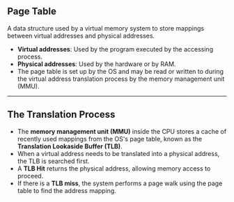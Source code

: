 ## **Page Table**  
A data structure used by a virtual memory system to store mappings between virtual addresses and physical addresses.  

- **Virtual addresses**: Used by the program executed by the accessing process.  
- **Physical addresses**: Used by the hardware or by RAM.  
- The page table is set up by the OS and may be read or written to during the virtual address translation process by the memory management unit (MMU).  

---

## **The Translation Process**  
- The **memory management unit (MMU)** inside the CPU stores a cache of recently used mappings from the OS's page table, known as the **Translation Lookaside Buffer (TLB)**.  
- When a virtual address needs to be translated into a physical address, the TLB is searched first.  
- A **TLB Hit** returns the physical address, allowing memory access to proceed.  
- If there is a **TLB miss**, the system performs a page walk using the page table to find the address mapping.  
